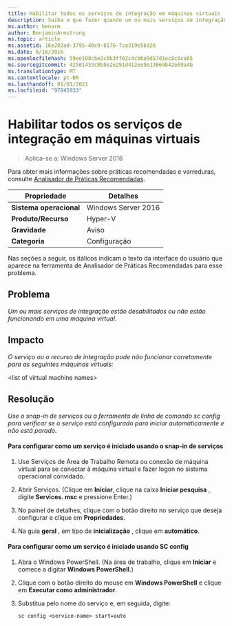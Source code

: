 ```yaml
---
title: Habilitar todos os serviços de integração em máquinas virtuais
description: Saiba o que fazer quando um ou mais serviços de integração estiverem desabilitados ou não estiverem funcionando em uma máquina virtual.
ms.author: benarm
author: BenjaminArmstrong
ms.topic: article
ms.assetid: 16e202ad-3795-40c9-8176-7ca319e56d26
ms.date: 8/16/2016
ms.openlocfilehash: 59ee108cbe2c6b3ff62c4cb6a9d57d1ec8c8ca65
ms.sourcegitcommit: 42581433c0bb62e291d412ee9e13869b42e69a4b
ms.translationtype: MT
ms.contentlocale: pt-BR
ms.lasthandoff: 01/01/2021
ms.locfileid: "97845933"
---
```

# <a name="enable-all-integration-services-in-virtual-machines"></a>Habilitar todos os serviços de integração em máquinas virtuais

>Aplica-se a: Windows Server 2016

Para obter mais informações sobre práticas recomendadas e varreduras, consulte [Analisador de Práticas Recomendadas](https://go.microsoft.com/fwlink/?LinkId=122786).

|Propriedade|Detalhes|
|-|-|
|**Sistema operacional**|Windows Server 2016|
|**Produto/Recurso**|Hyper-V|
|**Gravidade**|Aviso|
|**Categoria**|Configuração|

Nas seções a seguir, os itálicos indicam o texto da interface do usuário que aparece na ferramenta de Analisador de Práticas Recomendadas para esse problema.

## <a name="issue"></a>Problema

*Um ou mais serviços de integração estão desabilitados ou não estão funcionando em uma máquina virtual.*

## <a name="impact"></a>Impacto

*O serviço ou o recurso de integração pode não funcionar corretamente para as seguintes máquinas virtuais:*

\<list of virtual machine names>

## <a name="resolution"></a>Resolução

*Use o snap-in de serviços ou a ferramenta de linha de comando sc config para verificar se o serviço está configurado para iniciar automaticamente e não está parado.*

#### <a name="to-configure-how-a-service-is-started-using-the-services-snap-in"></a>Para configurar como um serviço é iniciado usando o snap-in de serviços

1.  Use Serviços de Área de Trabalho Remota ou conexão de máquina virtual para se conectar à máquina virtual e fazer logon no sistema operacional convidado.

2.  Abrir Serviços. (Clique em **Iniciar**, clique na caixa **Iniciar pesquisa** , digite **Services. msc** e pressione Enter.)

3.  No painel de detalhes, clique com o botão direito no serviço que deseja configurar e clique em **Propriedades**.

4.  Na guia **geral** , em tipo de **inicialização** , clique em **automático**.

#### <a name="to-configure-how-a-service-is-started-using-sc-config"></a>Para configurar como um serviço é iniciado usando SC config

1.  Abra o Windows PowerShell. (Na área de trabalho, clique em **Iniciar** e comece a digitar **Windows PowerShell**.)

2.  Clique com o botão direito do mouse em **Windows PowerShell** e clique em **Executar como administrador**.

3.  Substitua <Service-Name> pelo nome do serviço e, em seguida, digite:

    ```
    sc config <service-name> start=auto
    ```



